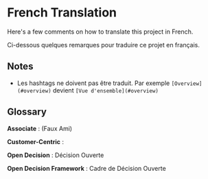 # French Translation

Here's a few comments on how to translate this project in French.

Ci-dessous quelques remarques pour traduire ce projet en français.


## Notes

* Les hashtags ne doivent pas être traduit. Par exemple `[Overview](#overview)` devient `[Vue d'ensemble](#overview)` 

## Glossary

**Associate** : (Faux Ami)

**Customer-Centric** :

**Open Decision** : Décision Ouverte

**Open Decision Framework** : Cadre de Décision Ouverte




